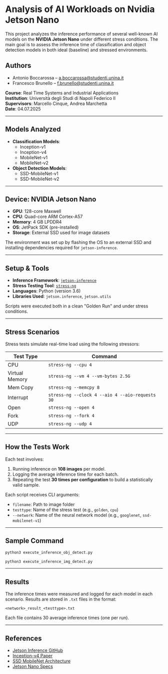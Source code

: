 # Analysis of AI Workloads on Nvidia Jetson Nano

This project analyzes the inference performance of several well-known AI models on the **NVIDIA Jetson Nano** under different stress conditions. The main goal is to assess the inference time of classification and object detection models in both ideal (baseline) and stressed environments.

## Authors

- Antonio Boccarossa – [a.boccarossa@studenti.unina.it](mailto:a.boccarossa@studenti.unina.it)  
- Francesco Brunello – [f.brunello@studenti.unina.it](mailto:f.brunello@studenti.unina.it)

**Course**: Real Time Systems and Industrial Applications  
**Institution**: Università degli Studi di Napoli Federico II  
**Supervisors**: Marcello Cinque, Andrea Marchetta  
**Date**: 04.07.2025

---

## Models Analyzed

- **Classification Models**:
  - Inception-v1
  - Inception-v4
  - MobileNet-v1
  - MobileNet-v2
- **Object Detection Models**:
  - SSD-MobileNet-v1
  - SSD-MobileNet-v2

---

## Device: NVIDIA Jetson Nano

- **GPU**: 128-core Maxwell
- **CPU**: Quad-core ARM Cortex-A57
- **Memory**: 4 GB LPDDR4
- **OS**: JetPack SDK (pre-installed)
- **Storage**: External SSD used for image datasets

The environment was set up by flashing the OS to an external SSD and installing dependencies required for `jetson-inference`.

---

## Setup & Tools

- **Inference Framework**: [`jetson-inference`](https://github.com/dusty-nv/jetson-inference)
- **Stress Testing Tool**: [`stress-ng`](https://wiki.ubuntu.com/Kernel/Reference/stress-ng)
- **Languages**: Python (version 3.6)
- **Libraries Used**: `jetson.inference`, `jetson.utils`

Scripts were executed both in a clean "Golden Run" and under stress conditions.

---

## Stress Scenarios

Stress tests simulate real-time load using the following stressors:

| Test Type     | Command |
|---------------|---------|
| CPU           | `stress-ng --cpu 4` |
| Virtual Memory| `stress-ng --vm 4 --vm-bytes 2.5G` |
| Mem Copy      | `stress-ng --memcpy 8` |
| Interrupt     | `stress-ng --clock 4 --aio 4 --aio-requests 30` |
| Open          | `stress-ng --open 4` |
| Fork          | `stress-ng --fork 4` |
| UDP           | `stress-ng --udp 4` |

---

## How the Tests Work

Each test involves:

1. Running inference on **108 images** per model.
2. Logging the average inference time for each batch.
3. Repeating the test **30 times per configuration** to build a statistically valid sample.

Each script receives CLI arguments:
- `filename`: Path to image folder
- `testtype`: Name of the stress test (e.g., `golden`, `cpu`)
- `--network`: Name of the neural network model (e.g., `googlenet`, `ssd-mobilenet-v1`)

---

## Sample Command

```bash
python3 execute_inference_obj_detect.py
```

```bash
python3 execute_inference_img_detect.py
```

---

## Results

The inference times were measured and logged for each model in each scenario. Results are stored in `.txt` files in the format:

```
<network>_result_<testtype>.txt
```

Each file contains 30 average inference times (one per run).

---

## References

- [Jetson Inference GitHub](https://github.com/dusty-nv/jetson-inference)
- [Inception-v4 Paper](https://arxiv.org/abs/1602.07261)
- [SSD MobileNet Architecture](https://iq.opengenus.org/ssd-mobilenet-v1-architecture/)
- [Jetson Nano Specs](https://developer.nvidia.com/embedded/jetson-nano-developer-kit)
